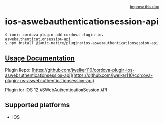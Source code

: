 <a style="float:right;font-size:12px;" href="http://github.com/danielsogl/awesome-cordova-plugins/edit/master/src/@awesome-cordova-plugins/plugins/ios-aswebauthenticationsession-api/index.ts#L1">
  Improve this doc
</a>

# ios-aswebauthenticationsession-api

```
$ ionic cordova plugin add cordova-plugin-ios-aswebauthenticationsession-api
$ npm install @ionic-native/plugins/ios-aswebauthenticationsession-api
```

## [Usage Documentation](https://ionicframework.com/docs/native/ios-aswebauthenticationsession-api/)

Plugin Repo: [https://github.com/jwelker110/cordova-plugin-ios-aswebauthenticationsession-api](https://github.com/jwelker110/cordova-plugin-ios-aswebauthenticationsession-api)

Plugin for iOS 12 ASWebAuthenticationSession API

## Supported platforms

- iOS
